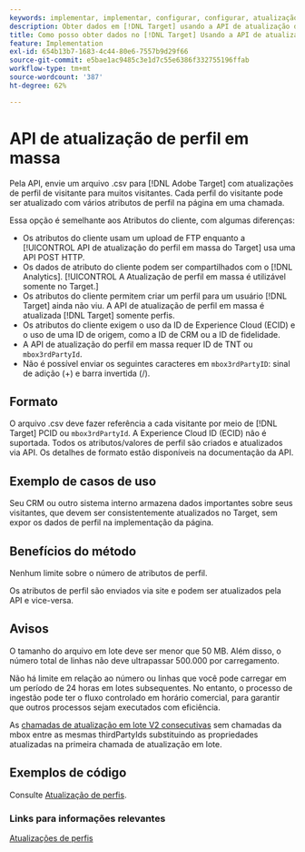 ```yaml
---
keywords: implementar, implementar, configurar, configurar, atualização de perfil em massa
description: Obter dados em [!DNL Target] usando a API de atualização de perfil em massa.
title: Como posso obter dados no [!DNL Target] Usando a API de atualização de perfil em massa?
feature: Implementation
exl-id: 654b13b7-1683-4c44-80e6-7557b9d29f66
source-git-commit: e5bae1ac9485c3e1d7c55e6386f332755196ffab
workflow-type: tm+mt
source-wordcount: '387'
ht-degree: 62%

---
```


# API de atualização de perfil em massa

Pela API, envie um arquivo .csv para [!DNL Adobe Target] com atualizações de perfil de visitante para muitos visitantes. Cada perfil do visitante pode ser atualizado com vários atributos de perfil na página em uma chamada.

Essa opção é semelhante aos Atributos do cliente, com algumas diferenças:

* Os atributos do cliente usam um upload de FTP enquanto a [!UICONTROL API de atualização do perfil em massa do Target] usa uma API POST HTTP.
* Os dados de atributo do cliente podem ser compartilhados com o [!DNL Analytics]. [!UICONTROL A Atualização de perfil em massa é utilizável somente no Target.]
* Os atributos do cliente permitem criar um perfil para um usuário [!DNL Target] ainda não viu. A API de atualização de perfil em massa é atualizada [!DNL Target] somente perfis.
* Os atributos do cliente exigem o uso da ID de Experience Cloud (ECID) e o uso de uma ID de origem, como a ID de CRM ou a ID de fidelidade.
* A API de atualização do perfil em massa requer ID de TNT ou `mbox3rdPartyId`.
* Não é possível enviar os seguintes caracteres em `mbox3rdPartyID`: sinal de adição (+) e barra invertida (/).

## Formato

O arquivo .csv deve fazer referência a cada visitante por meio de [!DNL Target] PCID ou `mbox3rdPartyId`. A Experience Cloud ID (ECID) não é suportada. Todos os atributos/valores de perfil são criados e atualizados via API. Os detalhes de formato estão disponíveis na documentação da API.

## Exemplo de casos de uso

Seu CRM ou outro sistema interno armazena dados importantes sobre seus visitantes, que devem ser consistentemente atualizados no Target, sem expor os dados de perfil na implementação da página.

## Benefícios do método

Nenhum limite sobre o número de atributos de perfil.

Os atributos de perfil são enviados via site e podem ser atualizados pela API e vice-versa.

## Avisos

O tamanho do arquivo em lote deve ser menor que 50 MB. Além disso, o número total de linhas não deve ultrapassar 500.000 por carregamento.

Não há limite em relação ao número ou linhas que você pode carregar em um período de 24 horas em lotes subsequentes. No entanto, o processo de ingestão pode ter o fluxo controlado em horário comercial, para garantir que outros processos sejam executados com eficiência.

As [chamadas de atualização em lote V2 consecutivas](https://developers.adobetarget.com/api/#updating-profiles) sem chamadas da mbox entre as mesmas thirdPartyIds substituindo as propriedades atualizadas na primeira chamada de atualização em lote.

## Exemplos de código

Consulte [Atualização de perfis](https://developers.adobetarget.com/api/#updating-profiles).

### Links para informações relevantes

[Atualizações de perfis](https://developers.adobetarget.com/api/#updating-profiles)
